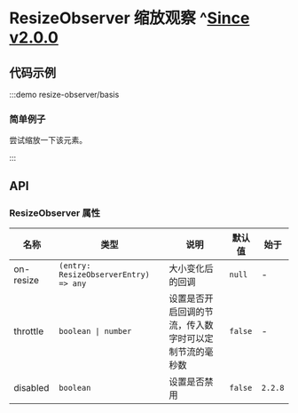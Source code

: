 # ResizeObserver 缩放观察 ^[Since v2.0.0](!s)

## 代码示例

:::demo resize-observer/basis

### 简单例子

尝试缩放一下该元素。

:::

## API

### ResizeObserver 属性

| 名称      | 类型                                  | 说明                                                   | 默认值  | 始于    |
| --------- | ------------------------------------- | ------------------------------------------------------ | ------- | ------- |
| on-resize | `(entry: ResizeObserverEntry) => any` | 大小变化后的回调                                       | `null`  | -       |
| throttle  | `boolean \| number`                   | 设置是否开启回调的节流，传入数字时可以定制节流的毫秒数 | `false` | -       |
| disabled  | `boolean`                             | 设置是否禁用                                           | `false` | `2.2.8` |
